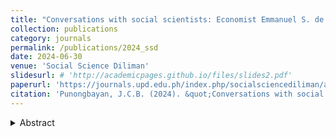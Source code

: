 ```yaml
---
title: "Conversations with social scientists: Economist Emmanuel S. de Dios, PhD"
collection: publications
category: journals
permalink: /publications/2024_ssd
date: 2024-06-30
venue: 'Social Science Diliman'
slidesurl: # 'http://academicpages.github.io/files/slides2.pdf'
paperurl: 'https://journals.upd.edu.ph/index.php/socialsciencediliman/article/view/9919'
citation: 'Punongbayan, J.C.B. (2024). &quot;Conversations with social scientists: Economist Emmanuel S. de Dios, PhD.&quot; <i>Social Science Diliman</i> 19(1): 92-101.'
---
```

<details>
<summary>Abstract</summary>
This long-form interview with economist Emmanuel S. de Dios explores the intellectual foundations and evolution of his scholarship in economics and political economy. Through a reflective and candid conversation, de Dios discusses his early influences, engagement with Marxian thought, perspectives on institutional reform and democratic governance, and his approach to mentoring the next generation of Filipino economists. The interview offers insights into the role of critical thinking, interdisciplinarity, and historical awareness in shaping both academic work and public discourse in the Philippines.
</details>